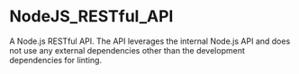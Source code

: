 # NodeJS_RESTful_API

A Node.js RESTful API. The API leverages the internal Node.js API and does not use any external dependencies other than the development dependencies for linting.
